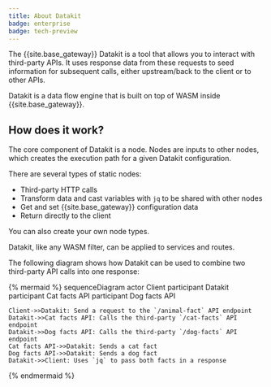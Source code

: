 ```yaml
---
title: About Datakit
badge: enterprise
badge: tech-preview
---
```


The {{site.base_gateway}} Datakit is a tool that allows you to interact with third-party APIs. It uses response data from these requests to seed information for subsequent calls, either upstream/back to the client or to other APIs. 

Datakit is a data flow engine that is built on top of WASM inside {{site.base_gateway}}.

## How does it work?

The core component of Datakit is a node. Nodes are inputs to other nodes, which creates the execution path for a given Datakit configuration. 

There are several types of static nodes:
* Third-party HTTP calls
* Transform data and cast variables with `jq` to be shared with other nodes
* Get and set {{site.base_gateway}} configuration data
* Return directly to the client

You can also create your own node types.

Datakit, like any WASM filter, can be applied to services and routes.

The following diagram shows how Datakit can be used to combine two third-party API calls into one response:

{% mermaid %}
sequenceDiagram
    actor Client
    participant Datakit
    participant Cat facts API
    participant Dog facts API

    Client->>Datakit: Send a request to the `/animal-fact` API endpoint
    Datakit->>Cat facts API: Calls the third-party `/cat-facts` API endpoint
    Datakit->>Dog facts API: Calls the third-party `/dog-facts` API endpoint
    Cat facts API->>Datakit: Sends a cat fact
    Dog facts API->>Datakit: Sends a dog fact
    Datakit->>Client: Uses `jq` to pass both facts in a response
{% endmermaid %}

